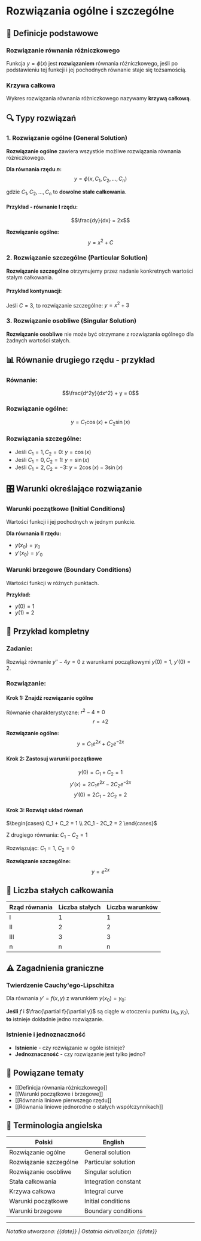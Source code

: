 # Rozwiązania ogólne i szczególne

## 🎯 Definicje podstawowe

### Rozwiązanie równania różniczkowego
Funkcja $y = \phi(x)$ jest **rozwiązaniem** równania różniczkowego, jeśli po podstawieniu tej funkcji i jej pochodnych równanie staje się tożsamością.

### Krzywa całkowa
Wykres rozwiązania równania różniczkowego nazywamy **krzywą całkową**.

## 🔍 Typy rozwiązań

### 1. Rozwiązanie ogólne (General Solution)
**Rozwiązanie ogólne** zawiera wszystkie możliwe rozwiązania równania różniczkowego.

**Dla równania rzędu $n$:**
$$y = \phi(x, C_1, C_2, \ldots, C_n)$$

gdzie $C_1, C_2, \ldots, C_n$ to **dowolne stałe całkowania**.

#### Przykład - równanie I rzędu:
$$\frac{dy}{dx} = 2x$$

**Rozwiązanie ogólne:**
$$y = x^2 + C$$

### 2. Rozwiązanie szczególne (Particular Solution)  
**Rozwiązanie szczególne** otrzymujemy przez nadanie konkretnych wartości stałym całkowania.

#### Przykład kontynuacji:
Jeśli $C = 3$, to rozwiązanie szczególne: $y = x^2 + 3$

### 3. Rozwiązanie osobliwe (Singular Solution)
**Rozwiązanie osobliwe** nie może być otrzymane z rozwiązania ogólnego dla żadnych wartości stałych.

## 📊 Równanie drugiego rzędu - przykład

### Równanie:
$$\frac{d^2y}{dx^2} + y = 0$$

### Rozwiązanie ogólne:
$$y = C_1 \cos(x) + C_2 \sin(x)$$

### Rozwiązania szczególne:
- Jeśli $C_1 = 1, C_2 = 0$: $y = \cos(x)$
- Jeśli $C_1 = 0, C_2 = 1$: $y = \sin(x)$  
- Jeśli $C_1 = 2, C_2 = -3$: $y = 2\cos(x) - 3\sin(x)$

## 🎛️ Warunki określające rozwiązanie

### Warunki początkowe (Initial Conditions)
Wartości funkcji i jej pochodnych w jednym punkcie.

**Dla równania II rzędu:**
- $y(x_0) = y_0$
- $y'(x_0) = y'_0$

### Warunki brzegowe (Boundary Conditions)  
Wartości funkcji w różnych punktach.

**Przykład:**
- $y(0) = 1$
- $y(1) = 2$

## 📝 Przykład kompletny

### Zadanie:
Rozwiąż równanie $y'' - 4y = 0$ z warunkami początkowymi $y(0) = 1$, $y'(0) = 2$.

### Rozwiązanie:

#### Krok 1: Znajdź rozwiązanie ogólne
Równanie charakterystyczne: $r^2 - 4 = 0$
$$r = \pm 2$$

**Rozwiązanie ogólne:**
$$y = C_1 e^{2x} + C_2 e^{-2x}$$

#### Krok 2: Zastosuj warunki początkowe
$$y(0) = C_1 + C_2 = 1$$
$$y'(x) = 2C_1 e^{2x} - 2C_2 e^{-2x}$$
$$y'(0) = 2C_1 - 2C_2 = 2$$

#### Krok 3: Rozwiąż układ równań
$\begin{cases} C_1 + C_2 = 1 \\ 2C_1 - 2C_2 = 2 \end{cases}$

Z drugiego równania: $C_1 - C_2 = 1$

Rozwiązując: $C_1 = 1$, $C_2 = 0$

**Rozwiązanie szczególne:**
$$y = e^{2x}$$

## 🔢 Liczba stałych całkowania

| Rząd równania | Liczba stałych | Liczba warunków |
|---------------|----------------|-----------------|
| I | 1 | 1 |
| II | 2 | 2 |
| III | 3 | 3 |
| n | n | n |

## ⚠️ Zagadnienia graniczne

### Twierdzenie Cauchy'ego-Lipschitza
Dla równania $y' = f(x,y)$ z warunkiem $y(x_0) = y_0$:

**Jeśli** $f$ i $\frac{\partial f}{\partial y}$ są ciągłe w otoczeniu punktu $(x_0, y_0)$,
**to** istnieje dokładnie jedno rozwiązanie.

### Istnienie i jednoznaczność
- **Istnienie** - czy rozwiązanie w ogóle istnieje?
- **Jednoznaczność** - czy rozwiązanie jest tylko jedno?

## 🔗 Powiązane tematy

- [[Definicja równania różniczkowego]]
- [[Warunki początkowe i brzegowe]]
- [[Równania liniowe pierwszego rzędu]]
- [[Równania liniowe jednorodne o stałych współczynnikach]]

## 📖 Terminologia angielska

| Polski | English |
|--------|---------|
| Rozwiązanie ogólne | General solution |
| Rozwiązanie szczególne | Particular solution |
| Rozwiązanie osobliwe | Singular solution |
| Stała całkowania | Integration constant |
| Krzywa całkowa | Integral curve |
| Warunki początkowe | Initial conditions |
| Warunki brzegowe | Boundary conditions |

---
*Notatka utworzona: {{date}} | Ostatnia aktualizacja: {{date}}*